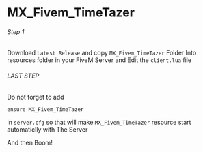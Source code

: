 # MX_Fivem_TimeTazer

###### Step 1
Download `Latest Release` and copy `MX_Fivem_TimeTazer` Folder Into resources folder in your FiveM Server and Edit the `client.lua` file


###### LAST STEP
Do not forget to add

`ensure MX_Fivem_TimeTazer`

in `server.cfg` so that will make `MX_Fivem_TimeTazer` resource start automaticlly with The Server

And then Boom!
